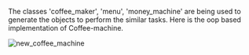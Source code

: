 The classes 'coffee_maker', 'menu', 'money_machine' are being used to generate the objects to perform the similar tasks.
Here is the oop based implementation of Coffee-machine.

![new_coffee_machine](https://user-images.githubusercontent.com/47264501/112116862-b9bc6980-8be0-11eb-807d-5e6615de047d.gif)
